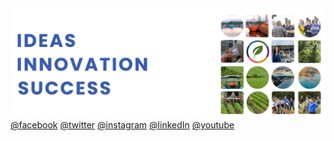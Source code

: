 <img src="https://github.com/Perennia-Food-and-Agriculture/.github/blob/main/profile/perennia-gh-readme.png" alt="" />
<a href="https://www.facebook.com/nsperennia/" target="_blank">@facebook</a>
<a href="https://twitter.com/nsperennia?lang=en" target="_blank">@twitter</a>
<a href="https://www.instagram.com/nsperennia/" target="_blank">@instagram</a>
<a href="https://www.linkedin.com/company/5414309/" target="_blank">@linkedIn</a>
<a href="https://www.youtube.com/channel/UCSfgJQBrAvx2wURxlX499Cw" target="_blank">@youtube</a>

